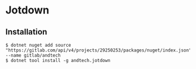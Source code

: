 # Jotdown

## Installation
```shell
$ dotnet nuget add source "https://gitlab.com/api/v4/projects/29250253/packages/nuget/index.json" --name gitlab/andtech
$ dotnet tool install -g andtech.jotdown
```

